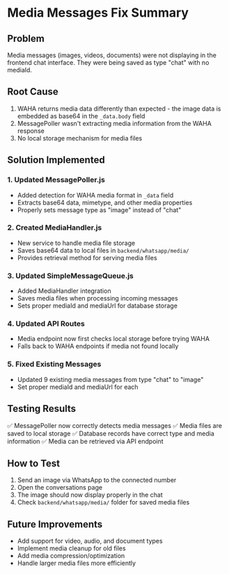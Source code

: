 # Media Messages Fix Summary

## Problem
Media messages (images, videos, documents) were not displaying in the frontend chat interface. They were being saved as type "chat" with no mediaId.

## Root Cause
1. WAHA returns media data differently than expected - the image data is embedded as base64 in the `_data.body` field
2. MessagePoller wasn't extracting media information from the WAHA response
3. No local storage mechanism for media files

## Solution Implemented

### 1. Updated MessagePoller.js
- Added detection for WAHA media format in `_data` field
- Extracts base64 data, mimetype, and other media properties
- Properly sets message type as "image" instead of "chat"

### 2. Created MediaHandler.js
- New service to handle media file storage
- Saves base64 data to local files in `backend/whatsapp/media/`
- Provides retrieval method for serving media files

### 3. Updated SimpleMessageQueue.js
- Added MediaHandler integration
- Saves media files when processing incoming messages
- Sets proper mediaId and mediaUrl for database storage

### 4. Updated API Routes
- Media endpoint now first checks local storage before trying WAHA
- Falls back to WAHA endpoints if media not found locally

### 5. Fixed Existing Messages
- Updated 9 existing media messages from type "chat" to "image"
- Set proper mediaId and mediaUrl for each

## Testing Results
✅ MessagePoller now correctly detects media messages
✅ Media files are saved to local storage
✅ Database records have correct type and media information
✅ Media can be retrieved via API endpoint

## How to Test
1. Send an image via WhatsApp to the connected number
2. Open the conversations page
3. The image should now display properly in the chat
4. Check `backend/whatsapp/media/` folder for saved media files

## Future Improvements
- Add support for video, audio, and document types
- Implement media cleanup for old files
- Add media compression/optimization
- Handle larger media files more efficiently